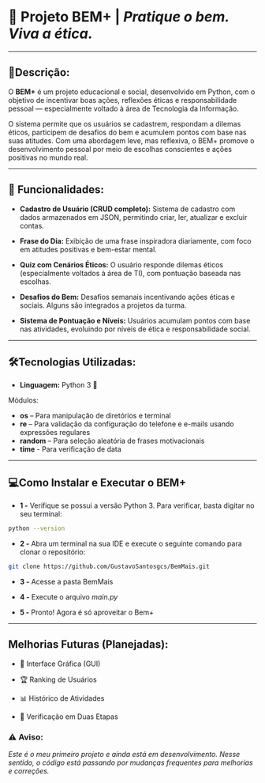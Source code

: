 # 🧠 **Projeto BEM+ | _Pratique o bem. Viva a ética._** 

---

##   📌**Descrição:**

O **BEM+** é um projeto educacional e social, desenvolvido em Python, com o objetivo de incentivar boas ações, reflexões éticas e responsabilidade pessoal — especialmente voltado à área de Tecnologia da Informação.

O sistema permite que os usuários se cadastrem, respondam a dilemas éticos, participem de desafios do bem e acumulem pontos com base nas suas atitudes. Com uma abordagem leve, mas reflexiva, o BEM+ promove o desenvolvimento pessoal por meio de escolhas conscientes e ações positivas no mundo real.

---

## 🚀 **Funcionalidades:**

- **Cadastro de Usuário (CRUD completo):** Sistema de cadastro com dados armazenados em JSON, permitindo criar, ler, atualizar e excluir contas.

- **Frase do Dia:** Exibição de uma frase inspiradora diariamente, com foco em atitudes positivas e bem-estar mental.

- **Quiz com Cenários Éticos:** O usuário responde dilemas éticos (especialmente voltados à área de TI), com pontuação baseada nas escolhas.

- **Desafios do Bem:** Desafios semanais incentivando ações éticas e sociais. Alguns são integrados a projetos da turma.

- **Sistema de Pontuação e Níveis:** Usuários acumulam pontos com base nas atividades, evoluindo por níveis de ética e responsabilidade social.

---

## 🛠️**Tecnologias Utilizadas:**

- **Linguagem:** Python 3 🐍

Módulos:

- **os** – Para manipulação de diretórios e terminal
- **re** – Para validação da configuração do telefone e e-mails usando expressões regulares
- **random** – Para seleção aleatória de frases motivacionais
- **time** - Para verificação de data

---

##  💻**Como Instalar e Executar o BEM+**

- **1 -** Verifique se possui a versão Python 3.
  Para verificar, basta digitar no seu terminal: 
```bash
python --version
```  
- **2 -** Abra um terminal na sua IDE e execute o seguinte comando para clonar o repositório:

```bash
git clone https://github.com/GustavoSantosgcs/BemMais.git
```

- **3 -** Acesse a pasta BemMais

- **4 -** Execute o arquivo *main.py*

- **5 -** Pronto! Agora é só aproveitar o Bem+

---

## **Melhorias Futuras (Planejadas):**

- 🎨 Interface Gráfica (GUI)

- 🏆 Ranking de Usuários

- 📊 Histórico de Atividades

- 🔐 Verificação em Duas Etapas


### ⚠️ **Aviso:**
 *Este é o meu primeiro projeto e ainda está em desenvolvimento. Nesse sentido, o código está passando por mudanças frequentes para melhorias e correções.*
